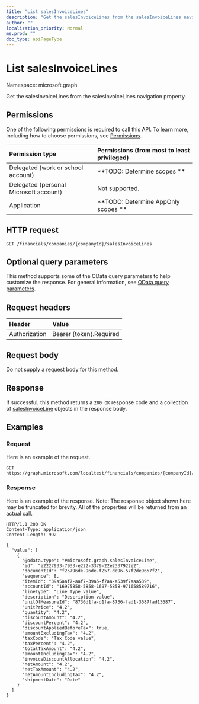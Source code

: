 ```yaml
---
title: "List salesInvoiceLines"
description: "Get the salesInvoiceLines from the salesInvoiceLines navigation property."
author: ""
localization_priority: Normal
ms.prod: ""
doc_type: apiPageType
---
```


# List salesInvoiceLines

Namespace: microsoft.graph

Get the salesInvoiceLines from the salesInvoiceLines navigation property.

## Permissions
One of the following permissions is required to call this API. To learn more, including how to choose permissions, see [Permissions](/concepts/permissions-reference.md).

|Permission type|Permissions (from most to least privileged)|
|:---|:---|
|Delegated (work or school account)|**TODO: Determine scopes **|
|Delegated (personal Microsoft account)|Not supported.|
|Application|**TODO: Determine AppOnly scopes **|

## HTTP request
<!-- {
  "blockType": "ignored"
}
-->
``` http
GET /financials/companies/{companyId}/salesInvoiceLines
```

## Optional query parameters
This method supports some of the OData query parameters to help customize the response. For general information, see [OData query parameters](/graph/query-parameters).

## Request headers
|Header|Value|
|:---|:---|
|Authorization|Bearer {token}.Required|

## Request body
Do not supply a request body for this method.

## Response
If successful, this method returns a `200 OK` response code and a collection of [salesInvoiceLine](../resources/salesinvoiceline.md) objects in the response body.

## Examples

### Request
Here is an example of the request.
<!-- {
  "blockType": "request",
  "name": "get_salesinvoiceline"
}
-->
``` http
GET https://graph.microsoft.com/localtest/financials/companies/{companyId}/salesInvoiceLines
```

### Response
Here is an example of the response. Note: The response object shown here may be truncated for brevity. All of the properties will be returned from an actual call.
<!-- {
  "blockType": "response",
  "truncated": true,
  "@odata.type": "collection(microsoft.graph.salesinvoiceline)"
}
-->
``` http
HTTP/1.1 200 OK
Content-Type: application/json
Content-Length: 992

{
  "value": [
    {
      "@odata.type": "#microsoft.graph.salesInvoiceLine",
      "id": "e2227933-7933-e222-3379-22e2337922e2",
      "documentId": "f25796de-96de-f257-de96-57f2de9657f2",
      "sequence": 8,
      "itemId": "39a5aaf7-aaf7-39a5-f7aa-a539f7aaa539",
      "accountId": "16975858-5858-1697-5858-971658589716",
      "lineType": "Line Type value",
      "description": "Description value",
      "unitOfMeasureId": "8736d1fa-d1fa-8736-fad1-3687fad13687",
      "unitPrice": "4.2",
      "quantity": "4.2",
      "discountAmount": "4.2",
      "discountPercent": "4.2",
      "discountAppliedBeforeTax": true,
      "amountExcludingTax": "4.2",
      "taxCode": "Tax Code value",
      "taxPercent": "4.2",
      "totalTaxAmount": "4.2",
      "amountIncludingTax": "4.2",
      "invoiceDiscountAllocation": "4.2",
      "netAmount": "4.2",
      "netTaxAmount": "4.2",
      "netAmountIncludingTax": "4.2",
      "shipmentDate": "Date"
    }
  ]
}
```

